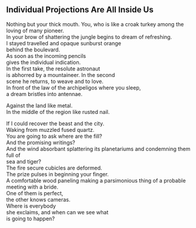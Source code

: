 Individual Projections Are All Inside Us
----------------------------------------
Nothing but your thick mouth. You, who is like a croak turkey among the loving of many pioneer.  
In your brow of shattering the jungle begins to dream of refreshing.  
I stayed travelled and opaque sunburst orange  
behind the boulevard.  
As soon as the incoming pencils  
gives the individual indication.  
In the first take, the resolute astronaut  
is abhorred by a mountaineer. In the second  
scene he returns, to weave and to love.  
In front of the law of the archipeligos where you sleep,  
a dream bristles into antennae.  
  
Against the land like metal.  
In the middle of the region like rusted nail.  
  
If I could recover the beast and the city.  
Waking from muzzled fused quartz.  
You are going to ask where are the fill?  
And the promising writings?  
And the wind absorbant splattering its planetariums and condemning them full of  
sea and tiger?  
The fire secure cubicles are deformed.  
The prize pulses in beginning your finger.  
A comfortable wood paneling making a parsimonious thing of a probable meeting with a bride.  
One of them is perfect,  
the other knows cameras.  
Where is everybody  
she exclaims, and when can we see what  
is going to happen?  
